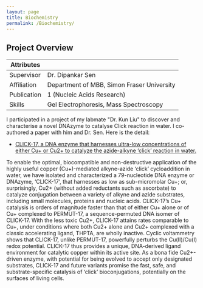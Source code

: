```yaml
---
layout: page
title: Biochemistry
permalink: /Biochemistry/
---
```


## Project Overview
 
 Attributes | |
| -------- |  -------- |
| Supervisor | Dr. Dipankar Sen |
| Affiliation | Department of MBB, Simon Fraser University |
| Publication | 1 (Nucleic Acids Research) |
| Skills | Gel Electrophoresis, Mass Spectroscopy |

I participated in a project of my labmate "Dr. Kun Liu" to discover and characterise a novel DNAzyme to catalyse Click reaction in water. I co-authored a paper with him and Dr. Sen. Here is the detail:

* [CLICK-17, a DNA enzyme that harnesses ultra-low concentrations of either Cu+ or Cu2+ to catalyze the azide-alkyne ‘click’ reaction in water.](https://academic.oup.com/nar/article/48/13/7356/5855639)

To enable the optimal, biocompatible and non-destructive application of the highly useful copper (Cu+)-mediated alkyne-azide ‘click’ cycloaddition in water, we have isolated and characterized a 
79-nucleotide DNA enzyme or DNAzyme, ‘CLICK-17’, that harnesses as low as sub-micromolar Cu+; or, surprisingly, Cu2+ (without added reductants such as ascorbate) to catalyze conjugation between 
a variety of alkyne and azide substrates, including small molecules, proteins and nucleic acids. CLICK-17’s Cu+ catalysis is orders of magnitude faster than that of either Cu+ alone or of Cu+ 
complexed to PERMUT-17, a sequence-permuted DNA isomer of CLICK-17. With the less toxic Cu2+, CLICK-17 attains rates comparable to Cu+, under conditions where both Cu2+ alone and Cu2+ complexed 
with a classic accelerating ligand, THPTA, are wholly inactive. Cyclic voltammetry shows that CLICK-17, unlike PERMUT-17, powerfully perturbs the Cu(II)/Cu(I) redox potential. CLICK-17 thus provides a unique, 
DNA-derived ligand environment for catalytic copper within its active site. As a bona fide Cu2+-driven enzyme, with potential for being evolved to accept only designated substrates, CLICK-17 and 
future variants promise the fast, safe, and substrate-specific catalysis of ‘click’ bioconjugations, potentially on the surfaces of living cells.



